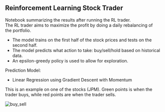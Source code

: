 ## Reinforcement Learning Stock Trader

Notebook summarizing the results after running the RL trader.\
The RL trader aims to maximize the profit by doing a daily rebalancing of the portfolio.

- The model trains on the first half of the stock prices and tests on the second half.
- The model predicts what action to take: buy/sell/hold based on historical data.
- An epsilon-greedy policy is used to allow for exploration.

Prediction Model:

- Linear Regression using Gradient Descent with Momentum



This is an example on one of the stocks (JPM). Green points is when the trader buys, while red points are when the trader sells.

![buy_sell](https://github.com/alexisdpc/RL-Stock-Trader/assets/124795834/c7b14119-690e-4576-bb61-c52dc21c159e)

